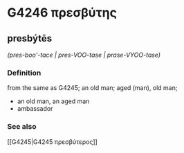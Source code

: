# G4246 πρεσβύτης

## presbýtēs

_(pres-boo'-tace | pres-VOO-tase | prase-VYOO-tase)_

### Definition

from the same as G4245; an old man; aged (man), old man; 

- an old man, an aged man
- ambassador

### See also

[[G4245|G4245 πρεσβύτερος]]
